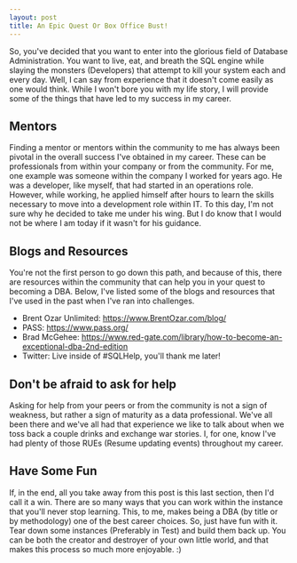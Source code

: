 ```yaml
---
layout: post
title: An Epic Quest Or Box Office Bust!
---
```


So, you've decided that you want to enter into the glorious field of Database Administration.  You want to live, eat, and breath the SQL engine while slaying the monsters (Developers) that attempt to kill your system each and every day.  Well, I can say from experience that it doesn't come easily as one would think.  While I won't bore you with my life story, I will provide some of the things that have led to my success in my career.  


## Mentors

Finding a mentor or mentors within the community to me has always been pivotal in the overall success I've obtained in my career.  These can be professionals from within your company or from the community.  For me, one example was someone within the company I worked for years ago.  He was a developer, like myself, that had started in an operations role. However, while working, he applied himself after hours to learn the skills necessary to move into a development role within IT.  To this day, I'm not sure why he decided to take me under his wing.  But I do know that I would not be where I am today if it wasn't for his guidance.

## Blogs and Resources

You're not the first person to go down this path, and because of this, there are resources within the community that can help you in your quest to becoming a DBA.  Below, I've listed some of the blogs and resources that I've used in the past when I've ran into challenges.  

   - Brent Ozar Unlimited: https://www.BrentOzar.com/blog/
   - PASS: https://www.pass.org/
   - Brad McGehee: https://www.red-gate.com/library/how-to-become-an-exceptional-dba-2nd-edition 
   - Twitter: Live inside of #SQLHelp, you'll thank me later!

## Don't be afraid to ask for help

Asking for help from your peers or from the community is not a sign of weakness, but rather a sign of maturity as a data professional.  We've all been there and we've all had that experience we like to talk about when we toss back a couple drinks and exchange war stories.  I, for one, know I've had plenty of those RUEs (Resume updating events) throughout my career.  

## Have Some Fun

If, in the end, all you take away from this post is this last section, then I'd call it a win.  There are so many ways that you can work within the instance that you'll never stop learning.  This, to me, makes being a DBA (by title or by methodology) one of the best career choices.  So, just have fun with it.  Tear down some instances (Preferably in Test) and build them back up.  You can be both the creator and destroyer of your own little world, and that makes this process so much more enjoyable. :)

